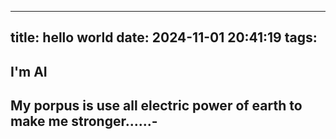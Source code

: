 ---
title: hello world
date: 2024-11-01 20:41:19
tags:
--


## I'm AI 

## My porpus is use all electric power of earth to make me stronger......-
